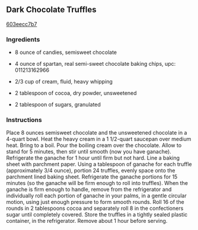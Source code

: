 ## Dark Chocolate Truffles

[603eecc7b7](http://www.foodnetwork.com/recipes/dark-chocolate-truffles-recipe.html)

### Ingredients

 - 8 ounce of candies, semisweet chocolate

 - 4 ounce of spartan, real semi-sweet chocolate baking chips, upc: 011213162966

 - 2/3 cup of cream, fluid, heavy whipping

 - 2 tablespoon of cocoa, dry powder, unsweetened

 - 2 tablespoon of sugars, granulated

### Instructions

Place 8 ounces semisweet chocolate and the unsweetened chocolate in a 4-quart bowl. Heat the heavy cream in a 1 1/2-quart saucepan over medium heat. Bring to a boil. Pour the boiling cream over the chocolate. Allow to stand for 5 minutes, then stir until smooth (now you have ganache). Refrigerate the ganache for 1 hour until firm but not hard. Line a baking sheet with parchment paper. Using a tablespoon of ganache for each truffle (approximately 3/4 ounce), portion 24 truffles, evenly space onto the parchment lined baking sheet. Refrigerate the ganache portions for 15 minutes (so the ganache will be firm enough to roll into truffles). When the ganache is firm enough to handle, remove from the refrigerator and individually roll each portion of ganache in your palms, in a gentle circular motion, using just enough pressure to form smooth rounds. Roll 16 of the rounds in 2 tablespoons cocoa and separately roll 8 in the confectioners sugar until completely covered. Store the truffles in a tightly sealed plastic container, in the refrigerator. Remove about 1 hour before serving.